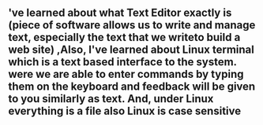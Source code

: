 ## 've learned about what Text Editor exactly is (piece of software allows us to write and manage text, especially the text that we writeto build a web site) ,Also, I've learned about Linux terminal which is a text based interface to the system. were we are able to enter commands by typing them on the keyboard and feedback will be given to you similarly as text. And, under Linux everything is a file also Linux is case sensitive